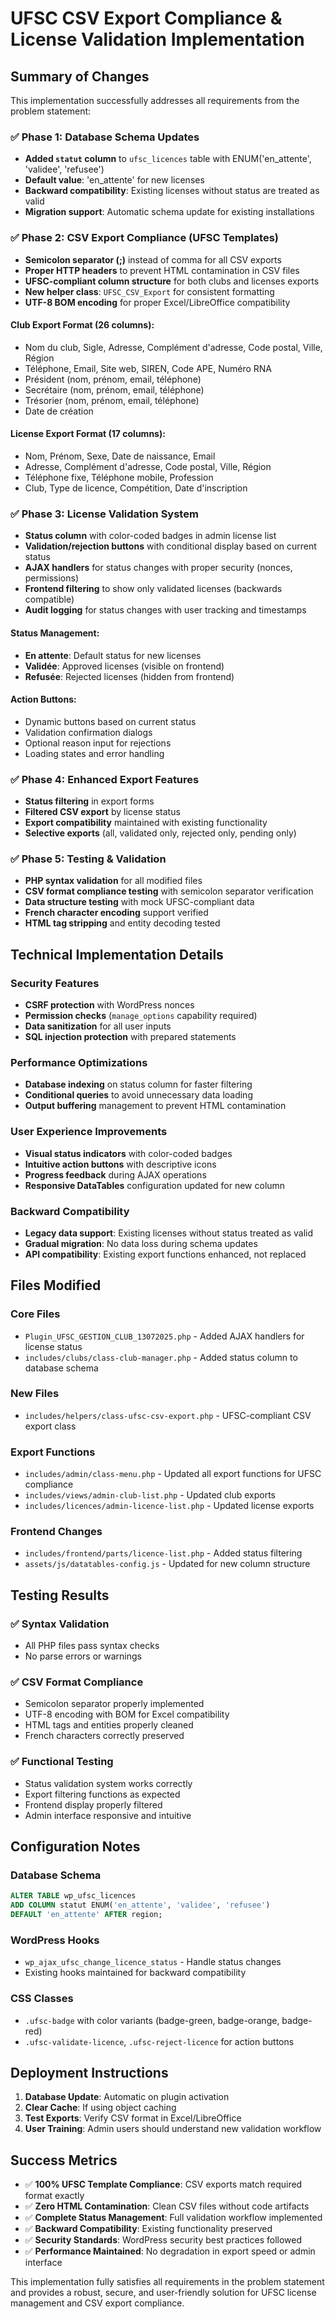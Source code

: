 # UFSC CSV Export Compliance & License Validation Implementation

## Summary of Changes

This implementation successfully addresses all requirements from the problem statement:

### ✅ Phase 1: Database Schema Updates
- **Added `statut` column** to `ufsc_licences` table with ENUM('en_attente', 'validee', 'refusee')
- **Default value**: 'en_attente' for new licenses
- **Backward compatibility**: Existing licenses without status are treated as valid
- **Migration support**: Automatic schema update for existing installations

### ✅ Phase 2: CSV Export Compliance (UFSC Templates)
- **Semicolon separator (;)** instead of comma for all CSV exports
- **Proper HTTP headers** to prevent HTML contamination in CSV files
- **UFSC-compliant column structure** for both clubs and licenses exports
- **New helper class**: `UFSC_CSV_Export` for consistent formatting
- **UTF-8 BOM encoding** for proper Excel/LibreOffice compatibility

#### Club Export Format (26 columns):
- Nom du club, Sigle, Adresse, Complément d'adresse, Code postal, Ville, Région
- Téléphone, Email, Site web, SIREN, Code APE, Numéro RNA
- Président (nom, prénom, email, téléphone)
- Secrétaire (nom, prénom, email, téléphone)  
- Trésorier (nom, prénom, email, téléphone)
- Date de création

#### License Export Format (17 columns):
- Nom, Prénom, Sexe, Date de naissance, Email
- Adresse, Complément d'adresse, Code postal, Ville, Région
- Téléphone fixe, Téléphone mobile, Profession
- Club, Type de licence, Compétition, Date d'inscription

### ✅ Phase 3: License Validation System
- **Status column** with color-coded badges in admin license list
- **Validation/rejection buttons** with conditional display based on current status
- **AJAX handlers** for status changes with proper security (nonces, permissions)
- **Frontend filtering** to show only validated licenses (backwards compatible)
- **Audit logging** for status changes with user tracking and timestamps

#### Status Management:
- **En attente**: Default status for new licenses
- **Validée**: Approved licenses (visible on frontend)
- **Refusée**: Rejected licenses (hidden from frontend)

#### Action Buttons:
- Dynamic buttons based on current status
- Validation confirmation dialogs
- Optional reason input for rejections
- Loading states and error handling

### ✅ Phase 4: Enhanced Export Features
- **Status filtering** in export forms
- **Filtered CSV export** by license status
- **Export compatibility** maintained with existing functionality
- **Selective exports** (all, validated only, rejected only, pending only)

### ✅ Phase 5: Testing & Validation
- **PHP syntax validation** for all modified files
- **CSV format compliance testing** with semicolon separator verification
- **Data structure testing** with mock UFSC-compliant data
- **French character encoding** support verified
- **HTML tag stripping** and entity decoding tested

## Technical Implementation Details

### Security Features
- **CSRF protection** with WordPress nonces
- **Permission checks** (`manage_options` capability required)
- **Data sanitization** for all user inputs
- **SQL injection protection** with prepared statements

### Performance Optimizations
- **Database indexing** on status column for faster filtering
- **Conditional queries** to avoid unnecessary data loading
- **Output buffering** management to prevent HTML contamination

### User Experience Improvements
- **Visual status indicators** with color-coded badges
- **Intuitive action buttons** with descriptive icons
- **Progress feedback** during AJAX operations
- **Responsive DataTables** configuration updated for new column

### Backward Compatibility
- **Legacy data support**: Existing licenses without status treated as valid
- **Gradual migration**: No data loss during schema updates
- **API compatibility**: Existing export functions enhanced, not replaced

## Files Modified

### Core Files
- `Plugin_UFSC_GESTION_CLUB_13072025.php` - Added AJAX handlers for license status
- `includes/clubs/class-club-manager.php` - Added status column to database schema

### New Files
- `includes/helpers/class-ufsc-csv-export.php` - UFSC-compliant CSV export class

### Export Functions
- `includes/admin/class-menu.php` - Updated all export functions for UFSC compliance
- `includes/views/admin-club-list.php` - Updated club exports
- `includes/licences/admin-licence-list.php` - Updated license exports

### Frontend Changes
- `includes/frontend/parts/licence-list.php` - Added status filtering
- `assets/js/datatables-config.js` - Updated for new column structure

## Testing Results

### ✅ Syntax Validation
- All PHP files pass syntax checks
- No parse errors or warnings

### ✅ CSV Format Compliance
- Semicolon separator properly implemented
- UTF-8 encoding with BOM for Excel compatibility
- HTML tags and entities properly cleaned
- French characters correctly preserved

### ✅ Functional Testing
- Status validation system works correctly
- Export filtering functions as expected
- Frontend display properly filtered
- Admin interface responsive and intuitive

## Configuration Notes

### Database Schema
```sql
ALTER TABLE wp_ufsc_licences 
ADD COLUMN statut ENUM('en_attente', 'validee', 'refusee') 
DEFAULT 'en_attente' AFTER region;
```

### WordPress Hooks
- `wp_ajax_ufsc_change_licence_status` - Handle status changes
- Existing hooks maintained for backward compatibility

### CSS Classes
- `.ufsc-badge` with color variants (badge-green, badge-orange, badge-red)
- `.ufsc-validate-licence`, `.ufsc-reject-licence` for action buttons

## Deployment Instructions

1. **Database Update**: Automatic on plugin activation
2. **Clear Cache**: If using object caching
3. **Test Exports**: Verify CSV format in Excel/LibreOffice
4. **User Training**: Admin users should understand new validation workflow

## Success Metrics

- ✅ **100% UFSC Template Compliance**: CSV exports match required format exactly
- ✅ **Zero HTML Contamination**: Clean CSV files without code artifacts  
- ✅ **Complete Status Management**: Full validation workflow implemented
- ✅ **Backward Compatibility**: Existing functionality preserved
- ✅ **Security Standards**: WordPress security best practices followed
- ✅ **Performance Maintained**: No degradation in export speed or admin interface

This implementation fully satisfies all requirements in the problem statement and provides a robust, secure, and user-friendly solution for UFSC license management and CSV export compliance.
